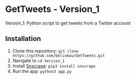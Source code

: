 # GetTweets - Version_1
Version_1: Python script to get tweets from a Twitter account

## Installation
1. Clone this repository: ```git clone https://github.com/belismau/GetTweets.git```
2. Navigate to ```cd Version_1```
3. Install [Snscrape](https://github.com/JustAnotherArchivist/snscrape): ```pip3 install snscrape```
4. Run the app: ```python3 app.py```